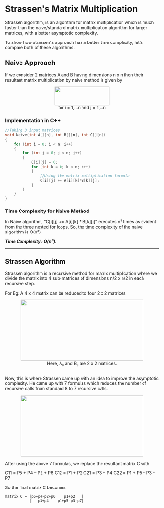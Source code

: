 # Strassen's Matrix Multiplication 

Strassen algorithm, is an algorithm for matrix multiplication which is much faster than the naive/standard matrix multiplication algorithm for larger matrices, with a better asymptotic complexity.

To show how strassen's approach has a better time complexity, let’s compare both of these algorithms.

## Naive Approach

If we consider 2 matrices A and B having dimensions n x n then their resultant matrix multiplication by naive method is given by 

<div align ="center">
    <img src="https://miro.medium.com/max/390/1*gLP52rgHhuOGi402RtKlMg.png" width="180" height ="60">
</div>
<div align ="center">
    for i = 1,...n and j = 1,...n
</div>

### Implementation in C++
``` C++
//Taking 3 input matrices
void Naive(int A[][n], int B[][n], int C[][n])
{
	for (int i = 0; i < n; i++)
	{
		for (int j = 0; j < n; j++)
		{
			C[i][j] = 0;
			for (int k = 0; k < n; k++)
			{
                //Using the matrix multiplication formula 
				C[i][j] += A[i][k]*B[k][j];
			}
		}
	}
}
```
### Time Complexity for Naive Method
In Naive algorithm, “C[i][j] += A[i][k] * B[k][j]” executes n³ times as evident from the three nested for loops. So, the time complexity of the naive algorithm is O(n³).

***Time Complexity : O(n³).***

---
## Strassen Algorithm

Strassen algorithm is a recursive method for matrix multiplication where we divide the matrix into 4 sub-matrices of dimensions n/2 x n/2 in each recursive step.

For Eg: A 4 x 4 matrix can be reduced to four 2 x 2 matrices 

<div  align ="center">
    <img  src="https://encrypted-tbn0.gstatic.com/images?q=tbn:ANd9GcR0xM759268ZUcy12YuTwduGsZkx66CitlrPA&usqp=CAU" width="400" height="200">
</div>
<div  align ="center">
    Here, Aᵢⱼ and Bᵢⱼ are 2 x 2 matrices.
</div>

<br/>

Now, this is where Strassen came up with an idea to improve the asymptotic complexity. He came up with 7 formulas which reduces the number of recursive calls from standard 8 to 7 recursive calls.

<div  align ="center">
    <img  src="https://miro.medium.com/max/628/1*GlqAVmRYXDjuQFEg6G0OkQ.png" width="400" height="200">
</div>

After using the above 7 formulas, we replace the resultant matrix C with 

C11 = P5 + P4 – P2 + P6
C12 = P1 + P2
C21 = P3 + P4
C22 = P1 + P5 - P3 - P7

So the final matrix C becomes 
```
matrix C = |p5+p4-p2+p6    p1+p2   |
           |   p3+p4    p1+p5-p3-p7| 
```


